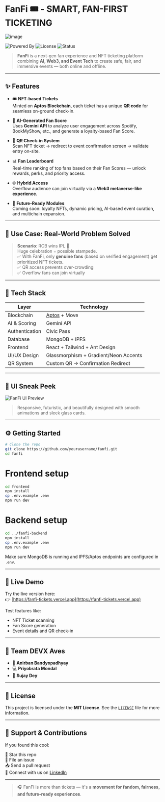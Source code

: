 #  FanFi 🎟️ - SMART, FAN-FIRST TICKETING

![image](https://github.com/user-attachments/assets/5cafff6c-d2cb-4f47-a253-aa9bb45d4153)


![Powered By](https://img.shields.io/badge/Powered%20By-Aptos%20%7C%20Civic%20%7C%20Gemini-blueviolet?style=flat-square)
![License](https://img.shields.io/badge/License-MIT-green.svg)
![Status](https://img.shields.io/badge/Status-Under%20Development-yellow)

> **FanFi** is a next-gen fan experience and NFT ticketing platform combining **AI, Web3, and Event Tech** to create safe, fair, and immersive events — both online and offline.

---

## ✨ Features

- 🎟️ **NFT-based Tickets**  
  Minted on **Aptos Blockchain**, each ticket has a unique **QR code** for seamless on-ground check-in.

- 🧠 **AI-Generated Fan Score**  
  Uses **Gemini API** to analyze user engagement across Spotify, BookMyShow, etc., and generate a loyalty-based Fan Score.

- 🚪 **QR Check-in System**  
  Scan NFT ticket → redirect to event confirmation screen → validate entry on-site.

- 📊 **Fan Leaderboard**  
  Real-time ranking of top fans based on their Fan Scores — unlock rewards, perks, and priority access.

- 🌐 **Hybrid Access**  
  Overflow audience can join virtually via a **Web3 metaverse-like experience**.

- 🔮 **Future-Ready Modules**  
  Coming soon: loyalty NFTs, dynamic pricing, AI-based event curation, and multichain expansion.

---

## 🧪 Use Case: Real-World Problem Solved

> **Scenario**: RCB wins IPL 🎉  
> Huge celebration = possible stampede.  
> ✅ With FanFi, only **genuine fans** (based on verified engagement) get prioritized NFT tickets.  
> ✅ QR access prevents over-crowding  
> ✅ Overflow fans can join virtually

---

## 🔗 Tech Stack

| Layer         | Technology                         |
|---------------|-------------------------------------|
| Blockchain    | [Aptos](https://aptos.dev) + Move   |
| AI & Scoring  | Gemini API                          |
| Authentication| Civic Pass                          |
| Database      | MongoDB + IPFS                      |
| Frontend      | React + Tailwind + Ant Design       |
| UI/UX Design  | Glassmorphism + Gradient/Neon Accents |
| QR System     | Custom QR → Confirmation Redirect   |

---

## 📸 UI Sneak Peek

![FanFi UI Preview](https://your-cdn-link.com/fanfi-ui-preview.png)

> Responsive, futuristic, and beautifully designed with smooth animations and sleek glass cards.

---

## ⚙️ Getting Started

```bash
# Clone the repo
git clone https://github.com/yourusername/fanfi.git
cd fanfi
```
# Frontend setup
```bash
cd frontend
npm install
cp .env.example .env
npm run dev
```

# Backend setup
```bash
cd ../fanfi-backend
npm install
cp .env.example .env
npm run dev
```

Make sure MongoDB is running and IPFS/Aptos endpoints are configured in `.env`.

---

## 🚀 Live Demo

Try the live version here:  
👉 [https://fanfi-tickets.vercel.app](https://fanfi-tickets.vercel.app)

Test features like:
- NFT Ticket scanning
- Fan Score generation
- Event details and QR check-in

---

## 👥 Team DEVX Aves

- 👑 **Anirban Bandyopadhyay**  
- 💻 **Priyobrata Mondal**   
- 📣 **Sujay Dey**

---

## 📃 License

This project is licensed under the **MIT License**. See the [`LICENSE`](./LICENSE) file for more information.

---

## 🙌 Support & Contributions

If you found this cool:

🌟 Star this repo  
🐛 File an issue  
📥 Send a pull request  
🤝 Connect with us on [LinkedIn](https://www.linkedin.com/company/devxaves)

---

> 🎧 FanFi is more than tickets — it's a **movement for fandom, fairness, and future-ready experiences**.
